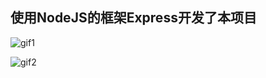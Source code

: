 ## 使用NodeJS的框架Express开发了本项目  ##

![gif1](http://oliwae5lt.bkt.clouddn.com/nodeBlog/gif/nodeBlog1.gif)

![gif2](http://oliwae5lt.bkt.clouddn.com/nodeBlog/gif/nodeBlog2.gif)